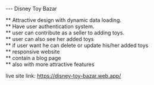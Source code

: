 --- Disney Toy Bazar

** Attractive design with dynamic data loading. <br/>
** Have user authentication system. <br/>
** user can contribute as a seller to adding toys. <br/>
** user can also see her added toys <br/>
** if user want he can delete or update his/her added toys <br/>
** responsive website <br/>
** contain a blog page <br/>
** also with more attractive features <br/>

live site link: https://disney-toy-bazar.web.app/